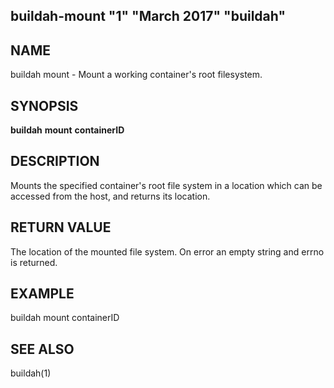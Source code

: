 ## buildah-mount "1" "March 2017" "buildah"

## NAME
buildah mount - Mount a working container's root filesystem.

## SYNOPSIS
**buildah** **mount** **containerID**

## DESCRIPTION
Mounts the specified container's root file system in a location which can be
accessed from the host, and returns its location.

## RETURN VALUE
The location of the mounted file system.  On error an empty string and errno is
returned.

## EXAMPLE

buildah mount containerID

## SEE ALSO
buildah(1)

